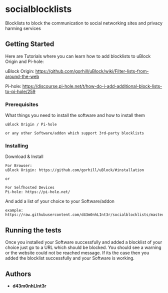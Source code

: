 # socialblocklists
Blocklists to block the communication to social networking sites and privacy harming services


## Getting Started

Here are Tutorials where you can learn how to add blocklists to uBlock Origin and Pi-hole:

uBlock Origin: https://github.com/gorhill/uBlock/wiki/Filter-lists-from-around-the-web

Pi-hole: https://discourse.pi-hole.net/t/how-do-i-add-additional-block-lists-to-pi-hole/259

### Prerequisites

What things you need to install the software and how to install them

```
uBlock Origin / Pi-hole
```

```
or any other Software/addon which support 3rd-party blocklists
```


### Installing

Download & Install 

```
For Browser:
uBlock Origin: https://github.com/gorhill/uBlock/#installation

or

For Selfhosted Devices
Pi-hole: https://pi-hole.net/
```

And add a list of your choice to your Software/addon

```
example: https://raw.githubusercontent.com/d43m0nhLInt3r/socialblocklists/master/TikTok/tiktokblocklist.txt
```


## Running the tests

Once you installed your Software successfully and added a blocklist of your choice just go to a URL which should be blocked.
You should see a warning or the website could not be reached message. If its the case then you added the blocklist successfully and your Software is working.


## Authors

* **d43m0nhLInt3r**
